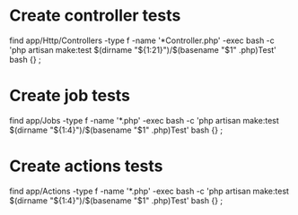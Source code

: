 # Create controller tests

find app/Http/Controllers -type f -name '\*Controller.php' -exec bash -c 'php artisan make:test $(dirname "${1:21}")/$(basename "$1" .php)Test' bash {} \;

# Create job tests

find app/Jobs -type f -name '\*.php' -exec bash -c 'php artisan make:test $(dirname "${1:4}")/$(basename "$1" .php)Test' bash {} \;

# Create actions tests

find app/Actions -type f -name '\*.php' -exec bash -c 'php artisan make:test $(dirname "${1:4}")/$(basename "$1" .php)Test' bash {} \;
